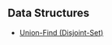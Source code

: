 ## Data Structures
+ [Union-Find (Disjoint-Set)](https://github.com/rocketedaway/data-structures-and-algorithms/tree/master/data_structures/union_find)
